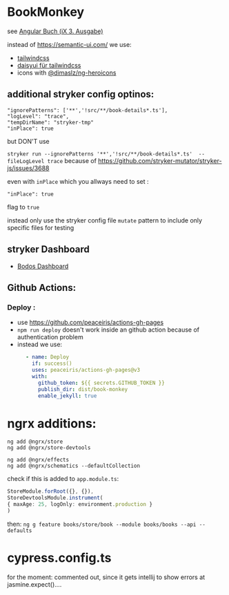 # BookMonkey

see [Angular Buch (iX 3. Ausgabe)](https://angular-buch.com/)

instead of  https://semantic-ui.com/ we use:
* [tailwindcss](https://tailwindcss.com/)
* [daisyui für tailwindcss](https://daisyui.com/)
* icons with [@dimaslz/ng-heroicons](https://github.com/dimaslz/ng-heroicons/blob/master/projects/ng-heroicons/README.md)

## additional stryker config optinos:
```
"ignorePatterns": ['**','!src/**/book-details*.ts'],
"logLevel": "trace",
"tempDirName": "stryker-tmp"
"inPlace": true
```
but DON'T  use

`stryker run --ignorePatterns '**','!src/**/book-details*.ts'  --fileLogLevel trace`
because of https://github.com/stryker-mutator/stryker-js/issues/3688

even with `inPlace` which you allways need to set :
```
"inPlace": true
```
flag to `true`

instead only use the stryker config file `mutate` pattern to include only specific files for testing

## stryker Dashboard
- [Bodos Dashboard](https://dashboard.stryker-mutator.io/reports/github.com/bodote/book-monkey/master)

## Github Actions: 
### Deploy :
- use https://github.com/peaceiris/actions-gh-pages
- `npm run deploy` doesn't work inside an github action because of authentication problem
- instead we use:
```yaml
      - name: Deploy
        if: success()
        uses: peaceiris/actions-gh-pages@v3
        with:
          github_token: ${{ secrets.GITHUB_TOKEN }}
          publish_dir: dist/book-monkey
          enable_jekyll: true

```
# ngrx additions:
```
ng add @ngrx/store
ng add @ngrx/store-devtools

ng add @ngrx/effects
ng add @ngrx/schematics --defaultCollection
```
check if this is added to `app.module.ts`:
```typescript
StoreModule.forRoot({}, {}),
StoreDevtoolsModule.instrument(
{ maxAge: 25, logOnly: environment.production }
)
```
then:
`ng g feature books/store/book --module books/books --api --defaults`

# cypress.config.ts 
for the moment: commented out, since it gets intellij to show errors at jasmine.expect()....



